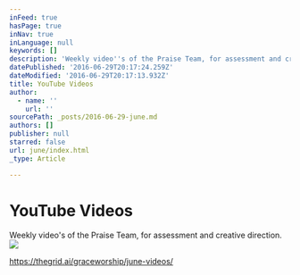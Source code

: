 ```yaml
---
inFeed: true
hasPage: true
inNav: true
inLanguage: null
keywords: []
description: 'Weekly video''s of the Praise Team, for assessment and creative direction. '
datePublished: '2016-06-29T20:17:24.259Z'
dateModified: '2016-06-29T20:17:13.932Z'
title: YouTube Videos
author:
  - name: ''
    url: ''
sourcePath: _posts/2016-06-29-june.md
authors: []
publisher: null
starred: false
url: june/index.html
_type: Article

---
```

# YouTube Videos

Weekly video's of the Praise Team, for assessment and creative direction. ![](https://the-grid-user-content.s3-us-west-2.amazonaws.com/ebafc885-a328-403b-a8c7-0c9ddd14d8fc.jpg)

https://thegrid.ai/graceworship/june-videos/